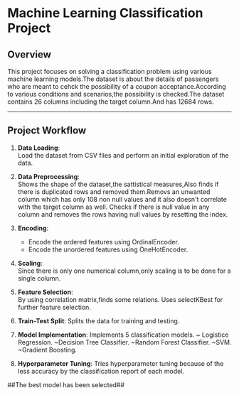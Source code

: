 # Machine Learning Classification Project

## Overview

This project focuses on solving a classification problem using various machine learning models.The dataset is about the details of passengers who are meant to cehck the possibility of a coupon acceptance.According to various conditions and scenarios,the possibility is checked.The dataset contains 26 columns including the target column.And has 12684 rows.

---

## Project Workflow

1. **Data Loading**:  
   Load the dataset from CSV files and perform an initial exploration of the data.

2. **Data Preprocessing**:  
   Shows the shape of the dataset,the sattistical measures,Also finds if there is duplicated rows and removed them.Removs an unwanted column which has only 108 non null values and it also doesn't correlate with the target column as well.
   Checks if there is null value in any column and removes the rows having null values by resetting the index. 

3. **Encoding**:  
   - Encode the ordered features using OrdinalEncoder.  
   - Encode the unordered features using OneHotEncoder.    

4. **Scaling**:  
   Since there is only one numerical column,only scaling is to be done for a single column.

5. **Feature Selection**:  
   By using correlation matrix,finds some relations.
   Uses selectKBest for further feature selection.

6. **Train-Test Split**:
   Splits the data for training and testing.

7. **Model Implementation**: 
   Implements 5 classification models.
   ~ Logistice Regression.
   ~Decision Tree Classifier.
   ~Random Forest Classifier.
   ~SVM.
   ~Gradient Boosting.
    
9. **Hyperparameter Tuning**:
   Tries hyperparameter tuning because of the less accuracy by the classification report of each model.
    
##The best model has been selected##


